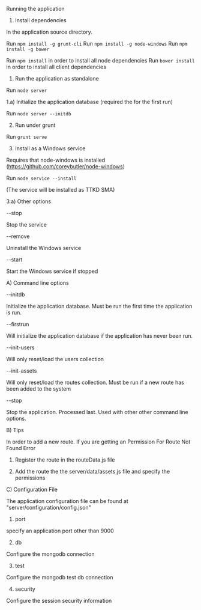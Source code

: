 Running the application

1) Install dependencies

In the application source directory.

Run `npm install -g grunt-cli`
Run `npm install -g node-windows`
Run `npm install -g bower`

Run `npm install` in order to install all node dependencies
Run `bower install` in order to install all client dependencies

1) Run the application as standalone

Run `node server`


1.a) Initialize the application database (required the for the first run)

Run `node server --initdb`

2) Run under grunt

Run `grunt serve`

3) Install as a Windows service

Requires that node-windows is installed (https://github.com/coreybutler/node-windows)

Run `node service --install`

(The service will be installed as TTKD SMA)

3.a) Other options

--stop 

Stop the service

--remove

Uninstall the Windows service

--start

Start the Windows service if stopped

A) Command line options

--initdb

Initialize the application database. Must be run the first time the application is run.

--firstrun

Will initialize the application database if the application has never been run.

--init-users

Will only reset/load the users collection

--init-assets

Will only reset/load the routes collection. Must be run if a new route has been added to the system

--stop 

Stop the application. Processed last. Used with other other command line options.

B) Tips

In order to add a new route. If you are getting an Permission For Route Not Found Error

1) Register the route in the routeData.js file

2) Add the route the the server/data/assets.js file and specify the permissions

C) Configuration File

The application configuration file can be found at "server/configuration/config.json"

1) port

specify an application port other than 9000

2) db

Configure the mongodb connection

3) test

Configure the mongodb test db connection

4) security

Configure the session security information

